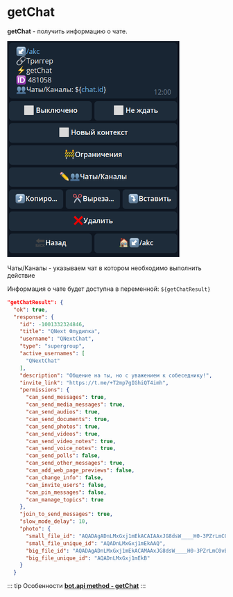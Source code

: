 # getChat

**getChat** - получить информацию о чате. 

![](./1.png)

Чаты/Каналы - указываем чат в котором необходимо выполнить действие

Информация о чате будет доступна в переменной:
```${getChatResult}```

```json
"getChatResult": {
  "ok": true,
  "response": {
    "id": -1001332324846,
    "title": "QNext Флудилка",
    "username": "QNextChat",
    "type": "supergroup",
    "active_usernames": [
      "QNextChat"
    ],
    "description": "Общение на ты, но с уважением к собеседнику!",
    "invite_link": "https://t.me/+T2mp7gIGhiQT4imh",
    "permissions": {
      "can_send_messages": true,
      "can_send_media_messages": true,
      "can_send_audios": true,
      "can_send_documents": true,
      "can_send_photos": true,
      "can_send_videos": true,
      "can_send_video_notes": true,
      "can_send_voice_notes": true,
      "can_send_polls": false,
      "can_send_other_messages": true,
      "can_add_web_page_previews": false,
      "can_change_info": false,
      "can_invite_users": false,
      "can_pin_messages": false,
      "can_manage_topics": true
    },
    "join_to_send_messages": true,
    "slow_mode_delay": 10,
    "photo": {
      "small_file_id": "AQADAgADnLMxGxj1mEkACAIAAxJG8dsW____H0-3PZrLmC0vBA",
      "small_file_unique_id": "AQADnLMxGxj1mEkAAQ",
      "big_file_id": "AQADAgADnLMxGxj1mEkACAMAAxJG8dsW____H0-3PZrLmC0vBA",
      "big_file_unique_id": "AQADnLMxGxj1mEkB"
    }
  }
```


::: tip Особенности️
**[bot.api method - getChat](https://core.telegram.org/bots/api#getchat)**
:::






